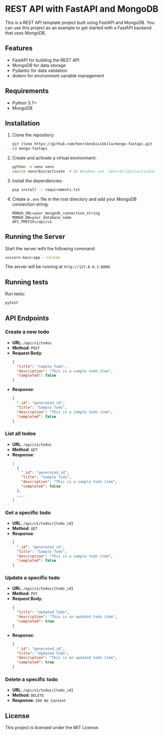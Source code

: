 # REST API with FastAPI and MongoDB

This is a REST API template project built using FastAPI and MongoDB. You can use this project as an example to get started with a FastAPI backend that uses MongoDB.

## Features

- FastAPI for building the REST API
- MongoDB for data storage
- Pydantic for data validation
- dotenv for environment variable management

## Requirements

- Python 3.7+
- MongoDB

## Installation

1. Clone the repository:
   ```bash
   git clone https://github.com/henrikeskisikkila/mongo-fastapi.git
   cd mongo-fastapi
   ```

2. Create and activate a virtual environment:
   ```bash
   python -m venv venv
   source venv/bin/activate  # On Windows use `venv\Scripts\activate`
   ```

3. Install the dependencies:
   ```bash
   pip install -r requirements.txt
   ```

4. Create a `.env` file in the root directory and add your MongoDB connection string:
   ```properties
   MONGO_URL=your_mongodb_connection_string
   MONGO_DB=your_database_name
   API_PREFIX=/api/v1
   ```

## Running the Server

Start the server with the following command:
```bash
uvicorn main:app --reload
```

The server will be running at `http://127.0.0.1:8000`.

## Running tests

Run tests:
```bash
pytest
```


## API Endpoints

### Create a new todo
- **URL**: `/api/v1/todos`
- **Method**: `POST`
- **Request Body**:
  ```json
  {
    "title": "Sample Todo",
    "description": "This is a sample todo item",
    "completed": false
  }
  ```
- **Response**:
  ```json
  {
    "_id": "generated_id",
    "title": "Sample Todo",
    "description": "This is a sample todo item",
    "completed": false
  }
  ```

### List all todos
- **URL**: `/api/v1/todos`
- **Method**: `GET`
- **Response**:
  ```json
  [
    {
      "_id": "generated_id",
      "title": "Sample Todo",
      "description": "This is a sample todo item",
      "completed": false
    },
    ...
  ]
  ```

### Get a specific todo
- **URL**: `/api/v1/todos/{todo_id}`
- **Method**: `GET`
- **Response**:
  ```json
  {
    "_id": "generated_id",
    "title": "Sample Todo",
    "description": "This is a sample todo item",
    "completed": false
  }
  ```

### Update a specific todo
- **URL**: `/api/v1/todos/{todo_id}`
- **Method**: `PUT`
- **Request Body**:
  ```json
  {
    "title": "Updated Todo",
    "description": "This is an updated todo item",
    "completed": true
  }
  ```
- **Response**:
  ```json
  {
    "_id": "generated_id",
    "title": "Updated Todo",
    "description": "This is an updated todo item",
    "completed": true
  }
  ```

### Delete a specific todo
- **URL**: `/api/v1/todos/{todo_id}`
- **Method**: `DELETE`
- **Response**: `204 No Content`

## License

This project is licensed under the MIT License.